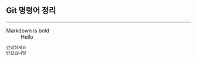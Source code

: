 ## Git 명령어 정리
---

<dl>
  <dt>Markdown is bold</dt>
   <dd>Hello</dd>
</dl>

```python
안녕하세요
반갑습니당
```

  

